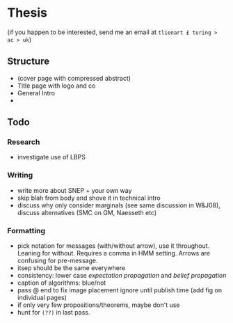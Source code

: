 # Thesis

(if you happen to be interested, send me an email at `tlienart £ turing > ac > uk`)

## Structure

* (cover page with compressed abstract)
* Title page with logo and co
* General Intro
*

## Todo

### Research

* investigate use of LBPS

### Writing

* write more about SNEP + your own way
* skip blah from body and shove it in technical intro
* discuss why only consider marginals (see same discussion in W&J08), discuss alternatives (SMC on GM, Naesseth etc)

### Formatting

* pick notation for messages (with/without arrow), use it throughout. Leaning for without. Requires a comma in HMM setting. Arrows are confusing for pre-message.
* itsep should be the same everywhere
* consistency: lower case *expectation propagation* and *belief propagation*
* caption of algorithms: blue/not
* pass @ end to fix image placement ignore until publish time (add fig on individual pages)
* if only very few propositions/theorems, maybe don't use
* hunt for `(??)` in last pass.
